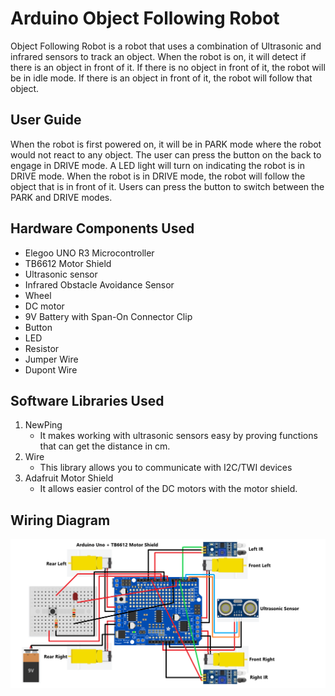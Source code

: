# Arduino Object Following Robot
Object Following Robot is a robot that uses a combination of Ultrasonic and infrared sensors to track an object. When the robot is on, it will detect if there is an object in front of it. If there is no object in front of it, the robot will be in idle mode. If there is an object in front of it, the robot will follow that object.

## User Guide
When the robot is first powered on, it will be in PARK mode where the robot would not react to any object. The user can press the button on the back to engage in DRIVE mode. A LED light will turn on indicating the robot is in DRIVE mode. When the robot is in DRIVE mode, the robot will follow the object that is in front of it. Users can press the button to switch between the PARK and DRIVE modes.

## Hardware Components Used
- Elegoo UNO R3 Microcontroller
- TB6612 Motor Shield
- Ultrasonic sensor
- Infrared Obstacle Avoidance Sensor
- Wheel
- DC motor
- 9V Battery with Span-On Connector Clip
- Button
- LED
- Resistor
- Jumper Wire
- Dupont Wire

## Software Libraries Used
1. NewPing
    - It makes working with ultrasonic sensors easy by proving functions that can get the distance in cm.
2. Wire
   - This library allows you to communicate with I2C/TWI devices
3. Adafruit Motor Shield
    - It allows easier control of the DC motors with the motor shield.

## Wiring Diagram
![Wiring Diagram](https://github.com/kennygchen/Arduino-Object-Following-Robot/blob/main/wiring%20diagram.png)
